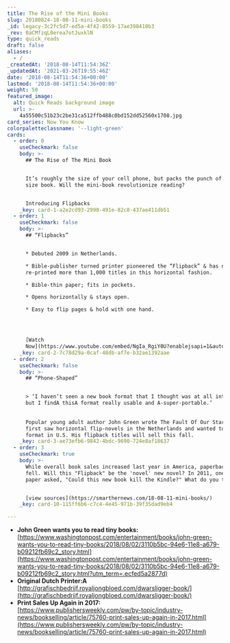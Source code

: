 ```yaml
---
title: The Rise of the Mini Books
slug: 20180824-18-08-11-mini-books
_id: legacy-3c2fc5d7-ed5a-4f42-8559-17ae398418b3
_rev: 0aCMfzqL0erea7otJuxklN
type: quick_reads
draft: false
aliases:
  - /
_createdAt: '2018-08-14T11:54:36Z'
_updatedAt: '2021-03-26T19:55:46Z'
date: '2018-08-14T11:54:36+00:00'
lastmod: '2018-08-14T11:54:36+00:00'
weight: 50
featured_image:
  alt: Quick Reads background image
  url: >-
    4a55500c51b23c2be31ca512ffb488c0bd152dd52560x1708.jpg
card_series: Now You Know
colorpaletteclassname: '--light-green'
cards:
  - order: 0
    useCheckmark: false
    body: >-
      ## The Rise of The Mini Book


      It’s roughly the size of your cell phone, but packs the punch of a regular
      size book. Will the mini-book revolutionize reading?


      Introducing Flipbacks
    _key: card-1-a2e2cd93-2998-491e-82c8-437ae411db51
  - order: 1
    useCheckmark: false
    body: >-
      ## “Flipbacks”


      * Debuted 2009 in Netherlands.

      * Bible-publisher turned printer pioneered the “Flipback” & has now
      re-printed more than 1,000 titles in this horizontal fashion.

      * Bible-thin paper; fits in pockets.

      * Opens horizontally & stays open.

      * Easy to flip pages & hold with one hand.




      [Watch
      Now](https://www.youtube.com/embed/NgIa_RgiY0U?enablejsapi=1&autoplay=1&rel=0)
    _key: card-2-7c78d29a-0caf-48db-af7e-b32ae1392aae
  - order: 2
    useCheckmark: false
    body: >-
      ## “Phone-Shaped”


      > ‘I haven’t seen a new book format that I thought was at all interesting,
      but I findA thisA format really usable and A-super-portable.’  
        
        
      Popular young adult author John Green wrote The Fault Of Our Stars. He
      first saw horizontal flip-novels in the Netherlands and wanted to try
      format in U.S. His flipback titles will sell this fall.
    _key: card-3-ae73efb6-9842-4bdc-9690-724e8af18637
  - order: 3
    useCheckmark: true
    body: >-
      While overall book sales increased last year in America, paperback sales
      fell. Will this "Flipback" be the 'novel' new novel? In 2011, one European
      paper asked, "Could this new book kill the Kindle?" What do you think?


      [view sources](https://smarthernews.com/18-08-11-mini-books/)
    _key: card-10-115ff6b6-c7c4-4e45-971b-39f35dad9eb4

---
```

* **John Green wants you to read tiny books:** [https://www.washingtonpost.com/entertainment/books/john-green-wants-you-to-read-tiny-books/2018/08/02/3110b5bc-94e6-11e8-a679-b09212fb69c2_story.html](https://www.washingtonpost.com/entertainment/books/john-green-wants-you-to-read-tiny-books/2018/08/02/3110b5bc-94e6-11e8-a679-b09212fb69c2_story.html?utm_term=.ecfed5a2877d)
* **Original Dutch Printer:A**  
[http://grafischbedrijf.royaljongbloed.com/dwarsligger-book/](http://grafischbedrijf.royaljongbloed.com/dwarsligger-book/)
* **Print Sales Up Again in 2017:**  
[https://www.publishersweekly.com/pw/by-topic/industry-news/bookselling/article/75760-print-sales-up-again-in-2017.html](https://www.publishersweekly.com/pw/by-topic/industry-news/bookselling/article/75760-print-sales-up-again-in-2017.html)